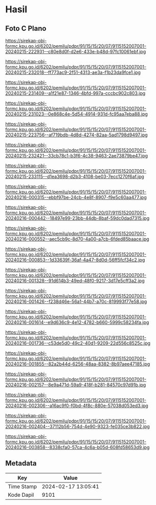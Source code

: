 # Hasil

## Foto C Plano

https://sirekap-obj-formc.kpu.go.id/6202/pemilu/pdpr/91/15/15/20/07/9115152007001-20240215-222931--c80e8d0f-d2e6-433e-b48d-97fc10061ebf.jpg

https://sirekap-obj-formc.kpu.go.id/6202/pemilu/pdpr/91/15/15/20/07/9115152007001-20240215-232018--ff773ac9-2f51-4313-ae3a-f1b23da9fce1.jpg

https://sirekap-obj-formc.kpu.go.id/6202/pemilu/pdpr/91/15/15/20/07/9115152007001-20240215-231409--a1f21e87-1346-4bfd-997a-cccbc902c803.jpg

https://sirekap-obj-formc.kpu.go.id/6202/pemilu/pdpr/91/15/15/20/07/9115152007001-20240215-231023--0e868c4e-5d54-4914-931d-fc95aa7eba88.jpg

https://sirekap-obj-formc.kpu.go.id/6202/pemilu/pdpr/91/15/15/20/07/9115152007001-20240215-223756--af719bdb-4d8d-4274-82aa-5ad1798d9497.jpg

https://sirekap-obj-formc.kpu.go.id/6202/pemilu/pdpr/91/15/15/20/07/9115152007001-20240215-232421--33cb78c1-b3f6-4c38-9463-2ae73879be47.jpg

https://sirekap-obj-formc.kpu.go.id/6202/pemilu/pdpr/91/15/15/20/07/9115152007001-20240215-233115--d1ea3698-d2b3-4108-be03-7ecc1270f6af.jpg

https://sirekap-obj-formc.kpu.go.id/6202/pemilu/pdpr/91/15/15/20/07/9115152007001-20240216-000315--ebbf97be-24cb-4e8f-8907-f9e5c60aa477.jpg

https://sirekap-obj-formc.kpu.go.id/6202/pemilu/pdpr/91/15/15/20/07/9115152007001-20240216-000442--18497e99-23bb-44db-8baf-59dc0dad7315.jpg

https://sirekap-obj-formc.kpu.go.id/6202/pemilu/pdpr/91/15/15/20/07/9115152007001-20240216-000552--aec5cb9c-8d70-4a00-a7cb-6fded85baace.jpg

https://sirekap-obj-formc.kpu.go.id/6202/pemilu/pdpr/91/15/15/20/07/9115152007001-20240216-000853--1d33639f-36af-4a47-8d0d-56ff5fcf34c2.jpg

https://sirekap-obj-formc.kpu.go.id/6202/pemilu/pdpr/91/15/15/20/07/9115152007001-20240216-001328--91d614b3-49ed-48f0-9217-3d17e5cff3a2.jpg

https://sirekap-obj-formc.kpu.go.id/6202/pemilu/pdpr/91/15/15/20/07/9115152007001-20240216-001426--f238d46e-56a1-44b7-a70c-819993f77e58.jpg

https://sirekap-obj-formc.kpu.go.id/6202/pemilu/pdpr/91/15/15/20/07/9115152007001-20240216-001614--e9d636c9-4e12-4782-b660-5999c58234fa.jpg

https://sirekap-obj-formc.kpu.go.id/6202/pemilu/pdpr/91/15/15/20/07/9115152007001-20240216-001736--c53de5d0-49c2-40d1-9209-22d556c8525c.jpg

https://sirekap-obj-formc.kpu.go.id/6202/pemilu/pdpr/91/15/15/20/07/9115152007001-20240216-001855--82a2b44d-6256-48aa-8382-8b97aee47185.jpg

https://sirekap-obj-formc.kpu.go.id/6202/pemilu/pdpr/91/15/15/20/07/9115152007001-20240216-002157--8e9a471d-59a9-418f-b281-84570c97d91b.jpg

https://sirekap-obj-formc.kpu.go.id/6202/pemilu/pdpr/91/15/15/20/07/9115152007001-20240216-002306--a16ac9f0-f0bd-4f8c-880e-57038d053ed3.jpg

https://sirekap-obj-formc.kpu.go.id/6202/pemilu/pdpr/91/15/15/20/07/9115152007001-20240216-002404--37112b56-754d-4e90-9323-fe035ce3b822.jpg

https://sirekap-obj-formc.kpu.go.id/6202/pemilu/pdpr/91/15/15/20/07/9115152007001-20240216-003858--8338cfa0-57ca-4c6a-b05d-608fd58653d9.jpg


## Metadata

| Key        | Value               |
| ---------- | ------------------- |
| Time Stamp | 2024-02-17 13:05:41 |
| Kode Dapil | 9101                |



